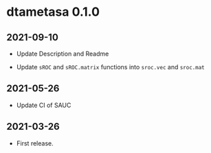 # dtametasa 0.1.0

## 2021-09-10

- Update Description and Readme

- Update `sROC` and `sROC.matrix` functions into `sroc.vec` and `sroc.mat`

## 2021-05-26

- Update CI of SAUC

## 2021-03-26

- First release.
